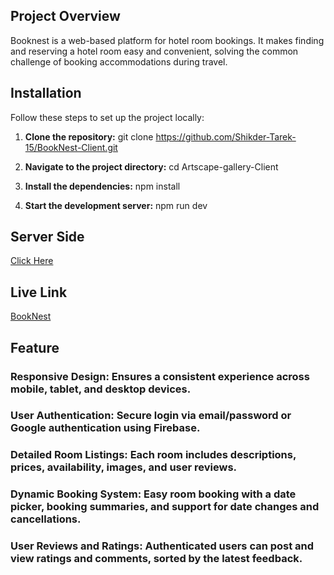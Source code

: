 ## Project Overview
Booknest is a web-based platform for hotel room bookings. It makes finding and reserving a hotel room easy and convenient, solving the common challenge of booking accommodations during travel.
## Installation
Follow these steps to set up the project locally:
1. **Clone the repository:**
  	git clone https://github.com/Shikder-Tarek-15/BookNest-Client.git

2. **Navigate to the project directory:**
  cd Artscape-gallery-Client

3. **Install the dependencies:**
  npm install

4. **Start the development server:**
  npm run dev

## Server Side
[Click Here](https://github.com/Shikder-Tarek-15/BookNest-Server)


## Live Link
[BookNest](https://book-nestbd.web.app/)


## Feature

### Responsive Design: Ensures a consistent experience across mobile, tablet, and desktop devices.

### User Authentication: Secure login via email/password or Google authentication using Firebase.

### Detailed Room Listings: Each room includes descriptions, prices, availability, images, and user reviews.

### Dynamic Booking System: Easy room booking with a date picker, booking summaries, and support for date changes and cancellations.

### User Reviews and Ratings: Authenticated users can post and view ratings and comments, sorted by the latest feedback.


